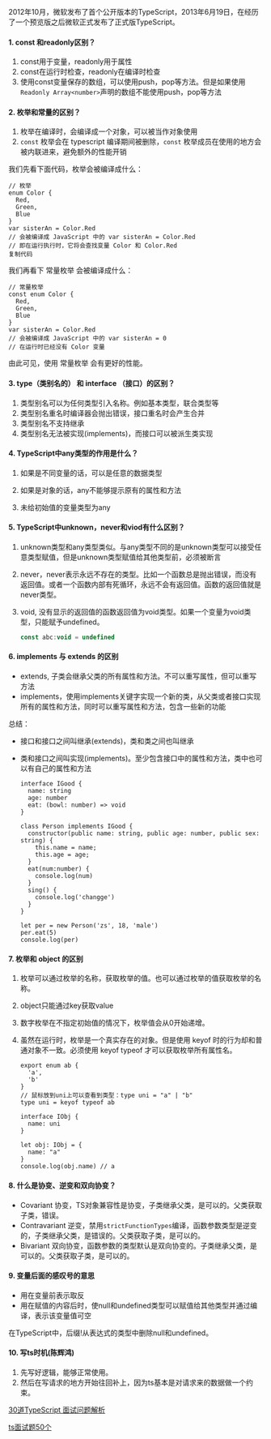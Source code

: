 2012年10月，微软发布了首个公开版本的TypeScript，2013年6月19日，在经历了一个预览版之后微软正式发布了正式版TypeScript。

#### 1. const 和readonly区别？

1. const用于变量，readonly用于属性
2. const在运行时检查，readonly在编译时检查
3. 使用const变量保存的数组，可以使用push，pop等方法。但是如果使用`Readonly Array<number>`声明的数组不能使用push，pop等方法

#### 2. 枚举和常量的区别？

1. 枚举在编译时，会编译成一个对象，可以被当作对象使用
2. `const` 枚举会在 typescript 编译期间被删除，`const` 枚举成员在使用的地方会被内联进来，避免额外的性能开销

我们先看下面代码，枚举会被编译成什么：

```tsx
// 枚举
enum Color {
  Red,
  Green,
  Blue
}
var sisterAn = Color.Red
// 会被编译成 JavaScript 中的 var sisterAn = Color.Red
// 即在运行执行时，它将会查找变量 Color 和 Color.Red
复制代码
```

我们再看下 常量枚举 会被编译成什么：

```tsx
// 常量枚举
const enum Color {
  Red,
  Green,
  Blue
}
var sisterAn = Color.Red
// 会被编译成 JavaScript 中的 var sisterAn = 0
// 在运行时已经没有 Color 变量
```

由此可见，使用 常量枚举 会有更好的性能。

#### 3. type（类别名的） 和 interface （接口）的区别？

1. 类型别名可以为任何类型引入名称。例如基本类型，联合类型等
2. 类型别名重名时编译器会抛出错误，接口重名时会产生合并
3. 类型别名不支持继承
4. 类型别名无法被实现(implements)，而接口可以被派生类实现

#### 4. TypeScript中any类型的作用是什么？

1. 如果是不同变量的话，可以是任意的数据类型

2. 如果是对象的话，any不能够提示原有的属性和方法

3. 未给初始值的变量类型为any

#### 5. TypeScript中unknown，never和viod有什么区别？

1. unknown类型和any类型类似。与any类型不同的是unknown类型可以接受任意类型赋值，但是unknown类型赋值给其他类型前，必须被断言

2. never，never表示永远不存在的类型。比如一个函数总是抛出错误，而没有返回值。或者一个函数内部有死循环，永远不会有返回值。函数的返回值就是never类型。

3. void, 没有显示的返回值的函数返回值为void类型。如果一个变量为void类型，只能赋予undefined。

   ```js
   const abc:void = undefined
   ```

   

#### 6.  implements 与 extends 的区别

- extends, 子类会继承父类的所有属性和方法。不可以重写属性，但可以重写方法
- implements，使用implements关键字实现一个新的类，从父类或者接口实现所有的属性和方法，同时可以重写属性和方法，包含一些新的功能

总结：

- 接口和接口之间叫继承(extends)，类和类之间也叫继承

- 类和接口之间叫实现(implements)。至少包含接口中的属性和方法，类中也可以有自己的属性和方法

  ```tsx
  interface IGood {
    name: string
    age: number
    eat: (bowl: number) => void
  }
  
  class Person implements IGood {
    constructor(public name: string, public age: number, public sex: string) {
      this.name = name;
      this.age = age;
    }
    eat(num:number) {
      console.log(num)
    }
    sing() {
      console.log('changge')
    }
  }
  
  let per = new Person('zs', 18, 'male')
  per.eat(5)
  console.log(per)
  ```

  



#### 7. 枚举和 object 的区别

1. 枚举可以通过枚举的名称，获取枚举的值。也可以通过枚举的值获取枚举的名称。

2. object只能通过key获取value

3. 数字枚举在不指定初始值的情况下，枚举值会从0开始递增。

4. 虽然在运行时，枚举是一个真实存在的对象。但是使用 keyof 时的行为却和普通对象不一致。必须使用 keyof typeof 才可以获取枚举所有属性名。

   ```tsx
   export enum ab {
     'a',
     'b'
   }
   // 鼠标放到uni上可以查看到类型：type uni = "a" | "b"
   type uni = keyof typeof ab
   
   interface IObj {
     name: uni
   }
   
   let obj: IObj = {
     name: "a"
   }
   console.log(obj.name) // a
   ```

   

#### 8. 什么是协变、逆变和双向协变？

- Covariant 协变，TS对象兼容性是协变，子类继承父类，是可以的。父类获取子类，错误。
- Contravariant 逆变，禁用`strictFunctionTypes`编译，函数参数类型是逆变的，子类继承父类，是错误的。父类获取子类，是可以的。
- Bivariant 双向协变，函数参数的类型默认是双向协变的。子类继承父类，是可以的。父类获取子类，是可以的。

#### 9. 变量后面的感叹号的意思

- 用在变量前表示取反
- 用在赋值的内容后时，使null和undefined类型可以赋值给其他类型并通过编译，表示该变量值可空

在TypeScript中，后缀!从表达式的类型中删除null和undefined。



#### 10. 写ts时机(陈辉鸿)

1. 先写好逻辑，能够正常使用。
2. 然后在写请求的地方开始往回补上，因为ts基本是对请求来的数据做一个约束。



[30道TypeScript 面试问题解析](https://cloud.tencent.com/developer/article/1848651)

[ts面试题50个](https://blog.csdn.net/weixin_44727080/article/details/123108565)





























